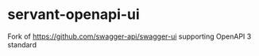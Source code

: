 # servant-openapi-ui

Fork of https://github.com/swagger-api/swagger-ui supporting OpenAPI 3 standard
